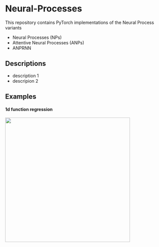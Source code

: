 # Neural-Processes
This repository contains PyTorch implementations of the Neural Process variants


*   Neural Processes (NPs)
*   Attentive Neural Processes (ANPs)
*   ANPRNN

## Descriptions
*   description 1
*   descripion 2

## Examples

#### 1d function regression

<img src="https://github.com/EmilienDupont/neural-processes/raw/master/imgs/np_1d.gif" width="400">